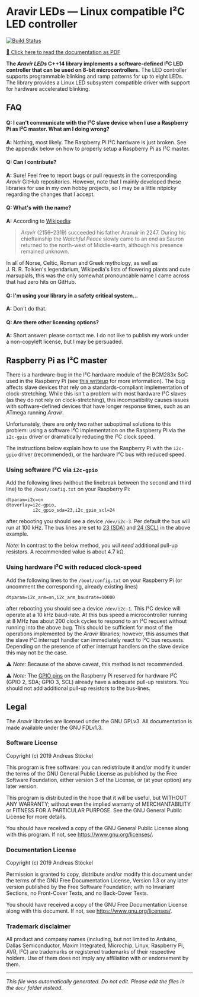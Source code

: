 # Aravir LEDs ― Linux compatible I²C LED controller

[![Build Status](https://travis-ci.org/astoeckel/aravir-leds.svg?branch=master)](https://travis-ci.org/astoeckel/aravir-leds)

[📙 Click here to read the documentation as PDF](https://github.com/astoeckel/aravir/blob/master/doc/tex/aravir_leds.pdf)


**The *Aravir LEDs* C++14 library implements a software-defined I²C LED
controller that can be used on 8-bit microcontrollers.** The LED controller
supports programmable blinking and ramp patterns for up to eight LEDs.
The library provides a Linux LED subsystem compatible driver with support for
hardware accelerated blinking.
## FAQ

#### Q: I can't communicate with the I²C slave device when I use a Raspberry Pi as I²C master. What am I doing wrong?

**A:** Nothing, most likely. The Raspberry Pi I²C hardware is just broken. See
the appendix below on how to properly setup a Raspberry Pi as I²C master.

#### Q: Can I contribute?

**A:** Sure! Feel free to report bugs or pull requests in the corresponding
*Aravir* GitHub repositories. However, note that I mainly developed these libraries
for use in my own hobby projects, so I may be a little nitpicky regarding the
changes that I accept.

#### Q: What's with the name?

**A:** According to [Wikipedia](https://en.wikipedia.org/wiki/Rangers_of_the_North):

> *Aravir* (2156–2319) succeeded his father Aranuir in 2247. During his
> chieftainship the *Watchful Peace* slowly came to an end as Sauron returned to
> the north-west of Middle-earth, although his presence remained unknown.

In all of Norse, Celtic, Roman and Greek mythology, as well as J.&nbsp;R.&nbsp;R.&nbsp;Tolkien's legendarium, Wikipedia's lists of flowering plants and cute marsupials, this was the only somewhat pronouncable name I came across that had zero hits on GitHub.

#### Q: I'm using your library in a safety critical system...

**A:** Don't do that.

#### Q: Are there other licensing options?

**A:** Short answer: please contact me. I do not like to publish my work
under a non-copyleft license, but I may be persuaded.
## Raspberry Pi as I²C master

There is a hardware-bug in the I²C hardware module of the BCM283x SoC used in
the Raspberry Pi (see
[this writeup](http://www.advamation.com/knowhow/raspberrypi/rpi-i2c-bug.html)
for more information). The bug affects slave devices that rely on
a standards-compliant implementation of clock-stretching. While this isn't a
problem with most hardware I²C slaves (as they do not rely on clock-stretching),
this incompatibility causes issues with software-defined devices that have
longer response times, such as an ATmega running *Aravir*.

Unfortunately, there are only two rather suboptimal solutions to this problem: using
a software I²C implementation on the Raspberry Pi via the `i2c-gpio` driver or
dramatically reducing the I²C clock speed.

The instructions below explain how to use the Raspberry Pi with the `i2c-gpio`
driver (recommended), or the hardware I²C bus with reduced speed.

### Using software I²C via `i2c-gpio`

Add the following lines (without the linebreak between the second and third line) to
the `/boot/config.txt` on your Raspberry Pi:
```
dtparam=i2c=on
dtoverlay=i2c-gpio,
          i2c_gpio_sda=23,i2c_gpio_scl=24
```
after rebooting you should see a device `/dev/i2c-3`. Per default the bus will
run at 100&nbsp;kHz. The bus lines are set to [23 (SDA)](https://pinout.xyz/pinout/pin16_gpio23#) and [24 (SCL)](https://pinout.xyz/pinout/pin16_gpio24#) in the above
example.

*Note:* In contrast to the below method, you *will need* additional pull-up
resistors. A recommended value is about 4.7&nbsp;kΩ.

### Using hardware I²C with reduced clock-speed

Add the following lines to the `/boot/config.txt` on your Raspberry Pi (or
uncomment the corresponding, already existing lines)
```
dtparam=i2c_arm=on,i2c_arm_baudrate=10000
```
after rebooting you should see a device `/dev/i2c-1`. This I²C device will
operate at a 10&nbsp;kHz baud-rate. At this bus speed a microcontroller running
at 8 MHz has about 200 clock cycles to respond to an I²C request without
running into the above bug. This should be sufficient for most of the operations
implemented by the *Aravir* libraries; however, this assumes that the slave
I²C interrupt handler can immediately react to I²C bus requests. Depending on
the presence of other interrupt handlers on the slave device this may not be the
case.

⚠ *Note:* Because of the above caveat, this method is not recommended.

⚠ *Note:* The [GPIO pins](https://pinout.xyz/pinout/i2c#) on the Raspberry Pi
reserved for hardware I²C (GPIO 2, SDA; GPIO 3, SCL) already have a adequate
pull-up resistors. You should not add additional pull-up resistors to the bus-lines.
## Legal

The *Aravir* libraries are licensed under the GNU GPLv3. All documentation is
made available under the GNU FDLv1.3.

### Software License

Copyright (c) 2019  Andreas Stöckel

This program is free software: you can redistribute it and/or modify
it under the terms of the GNU General Public License as published by
the Free Software Foundation, either version 3 of the License, or
(at your option) any later version.

This program is distributed in the hope that it will be useful,
but WITHOUT ANY WARRANTY; without even the implied warranty of
MERCHANTABILITY or FITNESS FOR A PARTICULAR PURPOSE.  See the
GNU General Public License for more details.

You should have received a copy of the GNU General Public License
along with this program.  If not, see <https://www.gnu.org/licenses/>.

### Documentation License

Copyright (c)  2019  Andreas Stöckel

Permission is granted to copy, distribute and/or modify this document
under the terms of the GNU Free Documentation License, Version 1.3
or any later version published by the Free Software Foundation;
with no Invariant Sections, no Front-Cover Texts, and no Back-Cover Texts.

You should have received a copy of the GNU Free Documentation License
along with this document.  If not, see <https://www.gnu.org/licenses/>.


### Trademark disclaimer

All product and company names (including, but not limited to Arduino,
Dallas Semiconductor, Maxim Integrated, Microchip, Linux, Raspberry Pi, AVR,
I²C) are trademarks or registered trademarks of their respective holders. Use
of them does not imply any affiliation with or endorsement by them.


----------------

 *This file was automatically generated. Do not edit. Please edit the files in the `doc/` folder instead.*
